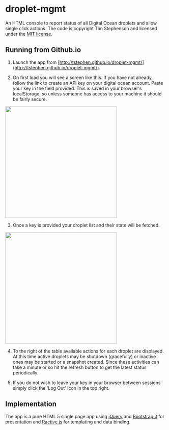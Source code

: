 # droplet-mgmt
An HTML console to report status of all Digital Ocean droplets and allow single click actions. The code is copyright Tim Stephenson and licensed under the [MIT license](http://tstephen.github.io/droplet-mgmt/LICENSE).

## Running from Github.io

1. Launch the app from [http://tstephen.github.io/droplet-mgmt/](http://tstephen.github.io/droplet-mgmt/). 

2. On first load you will see a screen like this. If you have not already, follow the link to create an API key on your digital ocean account. Paste your key in the field provided. This is saved in your browser's localStorage, so unless someone has access to your machine it should be fairly secure. 

  <img height="350" src="http://tstephen.github.io/droplet-mgmt/images/provide-key.png">

3. Once a key is provided your droplet list and their state will be fetched.
  <img height="350" src="http://tstephen.github.io/droplet-mgmt/images/preview.png">

4. To the right of the table available actions for each droplet are displayed. At this time active droplets may be shutdown (gracefully) or inactive ones may be started or a snapshot created. Since these activities can take a minute or so hit the refresh button to get the latest status periodically.

5.  If you do not wish to leave your key in your browser between sessions simply click the 'Log Out' icon in the top right.

## Implementation 

The app is a pure HTML 5 single page app using [jQuery](http://jquery.com/) and [Bootstrap 3](http://getbootstrap.com/) for presentation and [Ractive.js](http://www.ractivejs.org/) for templating and data binding.
